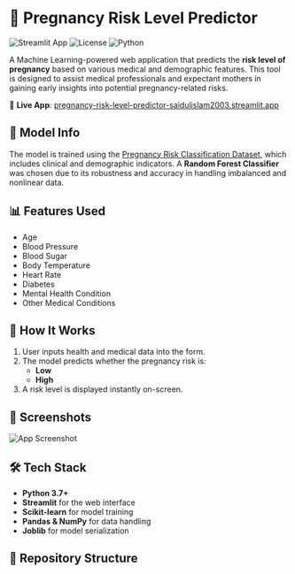 # 🤰 Pregnancy Risk Level Predictor

![Streamlit App](https://img.shields.io/badge/Deployed-Yes-brightgreen?style=flat&logo=streamlit)
![License](https://img.shields.io/badge/license-MIT-blue.svg)
![Python](https://img.shields.io/badge/python-3.7%2B-blue.svg)

A Machine Learning-powered web application that predicts the **risk level of pregnancy** based on various medical and demographic features. This tool is designed to assist medical professionals and expectant mothers in gaining early insights into potential pregnancy-related risks.

🔗 **Live App**: [pregnancy-risk-level-predictor-saidulislam2003.streamlit.app](https://pregnancy-risk-level-predictor-saidulislam2003.streamlit.app/)

## 🧠 Model Info

The model is trained using the [Pregnancy Risk Classification Dataset](https://www.kaggle.com/datasets/saurabhshahane/pregnancy-risk-classification), which includes clinical and demographic indicators. A **Random Forest Classifier** was chosen due to its robustness and accuracy in handling imbalanced and nonlinear data.

## 📊 Features Used

- Age
- Blood Pressure
- Blood Sugar
- Body Temperature
- Heart Rate
- Diabetes
- Mental Health Condition
- Other Medical Conditions

## 🚀 How It Works

1. User inputs health and medical data into the form.
2. The model predicts whether the pregnancy risk is:
   - **Low**
   - **High**
3. A risk level is displayed instantly on-screen.

## 📸 Screenshots

![App Screenshot](https://i.imgur.com/yDcQ8Qe.png)

## 🛠️ Tech Stack

- **Python 3.7+**
- **Streamlit** for the web interface
- **Scikit-learn** for model training
- **Pandas & NumPy** for data handling
- **Joblib** for model serialization

## 📂 Repository Structure

